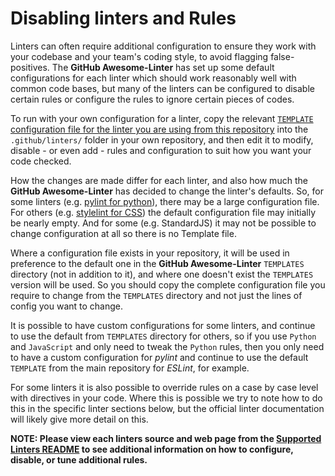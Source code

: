 # Disabling linters and Rules

Linters can often require additional configuration to ensure they work with your codebase and your team's coding style, to avoid flagging false-positives. The **GitHub Awesome-Linter** has set up some default configurations for each linter which should work reasonably well with common code bases, but many of the linters can be configured to disable certain rules or configure the rules to ignore certain pieces of codes.

To run with your own configuration for a linter, copy the relevant [`TEMPLATE` configuration file for the linter you are using from this repository](https://github.com/khulnasoft-labs/awesome-linter/tree/main/TEMPLATES) into the `.github/linters/` folder in your own repository, and then edit it to modify, disable - or even add - rules and configuration to suit how you want your code checked.

How the changes are made differ for each linter, and also how much the **GitHub Awesome-Linter** has decided to change the linter's defaults. So, for some linters (e.g. [pylint for python](https://github.com/khulnasoft-labs/awesome-linter/blob/main/TEMPLATES/.python-lint)), there may be a large configuration file. For others (e.g. [stylelint for CSS](https://github.com/khulnasoft-labs/awesome-linter/blob/main/TEMPLATES/.stylelintrc.json)) the default configuration file may initially be nearly empty. And for some (e.g. StandardJS) it may not be possible to change configuration at all so there is no Template file.

Where a configuration file exists in your repository, it will be used in preference to the default one in the **GitHub Awesome-Linter** `TEMPLATES` directory (not in addition to it), and where one doesn't exist the `TEMPLATES` version will be used. So you should copy the complete configuration file you require to change from the `TEMPLATES` directory and not just the lines of config you want to change.

It is possible to have custom configurations for some linters, and continue to use the default from `TEMPLATES` directory for others, so if you use `Python` and `JavaScript` and only need to tweak the `Python` rules, then you only need to have a custom configuration for _pylint_ and continue to use the default `TEMPLATE` from the main repository for _ESLint_, for example.

For some linters it is also possible to override rules on a case by case level with directives in your code. Where this is possible we try to note how to do this in the specific linter sections below, but the official linter documentation will likely give more detail on this.

**NOTE: Please view each linters source and web page from the [Supported Linters README](https://github.com/khulnasoft-labs/awesome-linter#supported-linters) to see additional information on how to configure, disable, or tune additional rules.**
